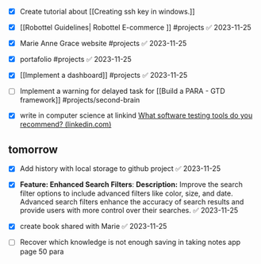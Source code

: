 - [x] Create tutorial about [[Creating ssh key in windows.]]
- [x] [[Robottel Guidelines| Robottel E-commerce ]] #projects ✅ 2023-11-25
- [x] Marie Anne Grace website #projects ✅ 2023-11-25
- [x] portafolio #projects ✅ 2023-11-25
- [x] [[Implement a dashboard]] #projects ✅ 2023-11-25
- [ ] Implement a warning for delayed task for [[Build a PARA - GTD framework]] #projects/second-brain 

- [x] write in computer science at linkind [What software testing tools do you recommend? (linkedin.com)](https://www.linkedin.com/advice/3/what-software-testing-tools-do-you-recommend?contributionUrn=urn%3Ali%3Acomment%3A%28articleSegment%3A%28urn%3Ali%3AlinkedInArticle%3A7112147632092794880%2C7112147633900527616%29%2C7118650456276393984%29) 
## tomorrow
- [x] Add history with local storage to github project ✅ 2023-11-25
- [x] **Feature: Enhanced Search Filters**: **Description:** Improve the search filter options to include advanced filters like color, size, and date. Advanced search filters enhance the accuracy of search results and provide users with more control over their searches. ✅ 2023-11-25
- [x] create book shared with Marie ✅ 2023-11-25
- [ ] Recover which knowledge is not enough saving in taking notes app page 50 para

